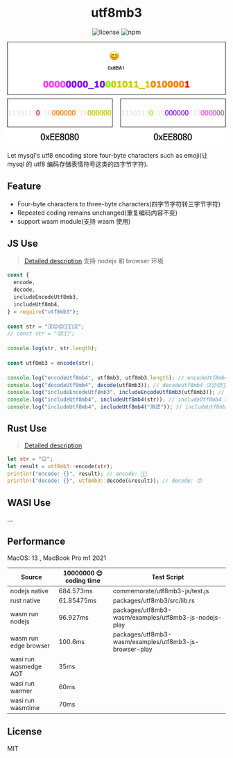 <div align=center>

# utf8mb3

![license](https://img.shields.io/npm/l/utf8mb3) ![npm](https://img.shields.io/npm/v/utf8mb3)

![encode](./encode.png)

</div>

Let mysql's utf8 encoding store four-byte characters such as emoji(让 mysql 的 utf8 编码存储表情符号这类的四字节字符).

## Feature

- Four-byte characters to three-byte characters(四字节字符转三字节字符)
- Repeated coding remains unchanged(重复编码内容不变)
- support wasm module(支持 wasm 使用)

## JS Use

> [Detailed description](./packages/utf8mb3-js/readme.md)
> 支持 nodejs 和 browser 环境

```js
const {
  encode,
  decode,
  includeEncodeUtf8mb3,
  includeUtf8mb4,
} = require("utf8mb3");

const str = "汉😊😊🛝🛝🛝汉";
// const str = "😊🛝🛝";

console.log(str, str.length);

const utf8mb3 = encode(str);

console.log("encodeUtf8mb4", utf8mb3, utf8mb3.length); // encodeUtf8mb4 汉ꂶꂶ鷶鷶鷶汉 12
console.log("decodeUtf8mb4", decode(utf8mb3)); // decodeUtf8mb4 汉😊😊🛝🛝🛝汉
console.log("includeEncodeUtf8mb3", includeEncodeUtf8mb3(utf8mb3)); // includeEncodeUtf8mb3 true
console.log("includeUtf8mb4", includeUtf8mb4(str)); // includeUtf8mb4 true
console.log("includeUtf8mb4", includeUtf8mb4("测试")); // includeUtf8mb4 false
```

## Rust Use

> [Detailed description](./packages/utf8mb3/readme.md)

```rust
let str = "😊";
let result = utf8mb3::encode(str);
println!("encode: {}", result); // encode: 
println!("decode: {}", utf8mb3::decode(&result)); // decode: 😊

```

## WASI Use

...

## Performance

MacOS: 13 , MacBook Pro m1 2021

| Source                | 10000000 😊 coding time | Test Script                                            |
| --------------------- | ---------------------- | ------------------------------------------------------ |
| nodejs native         | 684.573ms              | commemorate/utf8mb3-js/test.js                         |
| rust native           | 61.85475ms             | packages/utf8mb3/src/lib.rs                            |
| wasm run nodejs       | 96.927ms               | packages/utf8mb3-wasm/examples/utf8mb3-js-nodejs-play  |
| wasm run edge browser | 100.6ms                | packages/utf8mb3-wasm/examples/utf8mb3-js-browser-play |
| wasi run wasmedge AOT | 35ms                   |                                                        |
| wasi run warmer       | 60ms                   |                                                        |
| wasi run wasmtime     | 70ms                   |                                                        |

## License

MIT
